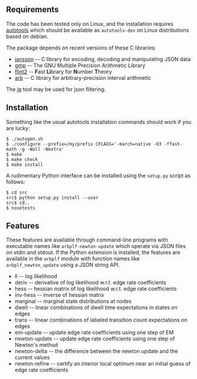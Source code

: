 Requirements
------------

The code has been tested only on Linux, and the installation requires
[autotools](https://www.gnu.org/software/automake/manual/html_node/Autotools-Introduction.html)
which should be available as `autotools-dev`
on Linux distributions based on debian.

The package depends on recent versions of these C libraries:
 * [jansson](https://github.com/akheron/jansson)
   -- C library for encoding, decoding and manipulating JSON data
 * [gmp](https://gmplib.org/)
   -- The GNU Multiple Precision Arithmetic Library
 * [flint2](https://github.com/wbhart/flint2)
   -- <b>F</b>ast <b>Li</b>brary for <b>N</b>umber <b>T</b>heory
 * [arb](https://github.com/fredrik-johansson/arb)
   -- C library for arbitrary-precision interval arithmetic

The [jq](https://stedolan.github.io/jq/) tool may be used for json filtering.


Installation
------------

Something like the usual autotools installation commands should
work if you are lucky:

```shell
$ ./autogen.sh
$ ./configure --prefix=/my/prefix CFLAGS='-march=native -O3 -ffast-math -g -Wall -Wextra'
$ make
$ make check
$ make install
```

A rudimentary Python interface can be installed using the `setup.py`
script as follows:

```shell
$ cd src
src$ python setup.py install --user
src$ cd..
$ nosetests
```

Features
--------

These features are available through command-line programs
with executable names like `arbplf-newton-update` which
operate via JSON files on stdin and stdout.
If the Python extension is installed, the features are available in the
`arbplf` module with function names like `arbplf_newton_update`
using a JSON string API.

 - ll -- log likelihood
 - deriv -- derivative of log likelihood w.r.t. edge rate coefficients
 - hess -- hessian matrix of log likelihood w.r.t. edge rate coefficients
 - inv-hess -- inverse of hessian matrix
 - marginal -- marginal state distributions at nodes
 - dwell -- linear combinations of dwell time expectations in states on edges
 - trans -- linear combinations of labeled transition count expectations on edges
 - em-update -- update edge rate coefficients using one step of EM
 - newton-update -- update edge rate coefficients using one step of Newton's method
 - newton-delta -- the difference between the newton update and the current values
 - newton-refine -- certify an interior local optimum near an initial guess of edge rate coefficients
